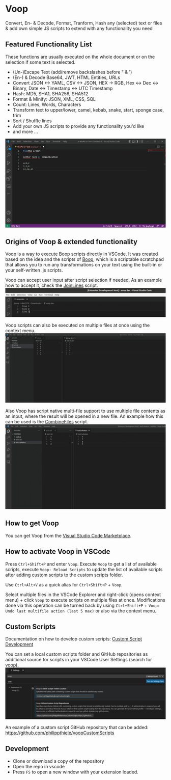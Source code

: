 # Voop
Convert, En- & Decode, Format, Tranform, Hash any (selected) text or files & add own simple JS scripts to extend with any functionality you need
## Featured Functionality List
These functions are usually executed on the whole document or on the selection if some text is selected.

- (Un-)Escape Text (add/remove backslashes before " & ')
- (En-) & Decode Base64, JWT, HTML Entities, URLs
- Convert JSON <-> YAML, CSV <-> JSON, HEX -> RGB, Hex <-> Dec <-> Binary, Date <-> Timestamp <-> UTC Timestamp
- Hash: MD5, SHA1, SHA256, SHA512
- Format & Minify: JSON, XML, CSS, SQL
- Count: Lines, Words, Characters
- Transform text to upper/lower, camel, kebab, snake, start, sponge case, trim
- Sort / Shuffle lines
- Add your own JS scripts to provide any functionality you'd like
- and more ...


![Demo](images/demo.gif)

## Origins of Voop & extended functionality
Voop is a way to execute Boop scripts directly in VSCode. It was created based on the idea and the scripts of [Boop](https://github.com/IvanMathy/Boop), which is a scriptable scratchpad that allows you to run any transformations on your text using the built-in or your self-written .js scripts.

Voop can accept user input after script selection if needed. As an example how to accept it, check the [JoinLines](scripts/JoinLines.js) script.  
![Demo](images/demoUserInput.gif)

Voop scripts can also be executed on multiple files at once using the context menu.
![Demo](images/demoMultiFileNormalScript.gif)

Also Voop has script native multi-file support to use multiple file contents as an input, where the result will be opened in a new file. An example how this can be used is the [CombineFiles](scripts/CombineFiles.js) script.  
![Demo](images/demoMultiFile.gif)

## How to get Voop

You can get Voop from the [Visual Studio Code Marketplace](https://marketplace.visualstudio.com/items?itemName=PhilippT.voop).

## How to activate Voop in VSCode

Press `Ctrl+Shift+P` and enter `Voop`. Execute `Voop` to get a list of available scripts, execute `Voop: Reload Scripts` to update the list of available scripts after adding custom scripts to the custom scripts folder.

Use `Ctrl+Alt+V` as a quick alias for `Ctrl+Shift+P` + `Voop`.

Select multiple files in the VSCode Explorer and right-click (opens context menu) + click `Voop` to execute scripts on multiple files at once. Modifications done via this operation can be turned back by using  `Ctrl+Shift+P` + `Voop: Undo last multifile action (last 5 max)` or also via the context menu.

## Custom Scripts
Documentation on how to develop custom scripts: [Custom Script Development](CustomScriptDevelopment.md)

You can set a local custom scripts folder and GitHub repositories as additional source for scripts in your VSCode User Settings (search for voop).  
![settings](images/voopSettings.png)

An example of a custom script GitHub repository that can be added: https://github.com/philippthiele/voopCustomScripts

## Development

- Clone or download a copy of the repository
- Open the repo in vscode
- Press `F5` to open a new window with your extension loaded.
